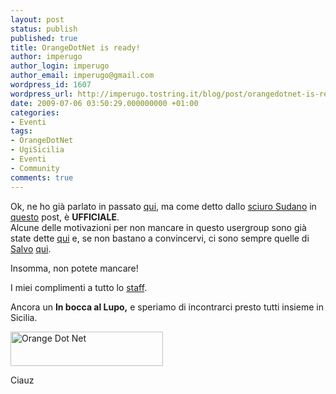 ```yaml
---
layout: post
status: publish
published: true
title: OrangeDotNet is ready!
author: imperugo
author_login: imperugo
author_email: imperugo@gmail.com
wordpress_id: 1607
wordpress_url: http://imperugo.tostring.it/blog/post/orangedotnet-is-ready/
date: 2009-07-06 03:50:29.000000000 +01:00
categories:
- Eventi
tags:
- OrangeDotNet
- UgiSicilia
- Eventi
- Community
comments: true
---
```

<p>Ok, ne ho gi&agrave; parlato in passato <a href="http://imperugo.tostring.it/Blog/Post/Un-nuovo-User-Group-NET-all-orizzonte" target="_blank">qui</a>, ma come detto dallo <a href="http://blogs.ugidotnet.org/janky" target="_blank" rel="nofollow">sciuro Sudano</a> in <a href="http://blogs.ugidotnet.org/janky/archive/2009/07/02/www.orangedotnet.org-egrave-ufficialmente-nato-lo-user-group.aspx" target="_blank" rel="nofollow">questo</a> post, &egrave; <strong>UFFICIALE</strong>.    <br />
Alcune delle motivazioni per non mancare in questo usergroup sono gi&agrave; state dette <a href="http://blogs.ugidotnet.org/janky/archive/2009/07/02/www.orangedotnet.org-egrave-ufficialmente-nato-lo-user-group.aspx" target="_blank" rel="nofollow">qui</a> e, se non bastano a convincervi, ci sono sempre quelle di <a href="http://blogs.ugidotnet.org/SalvoDiFazio" target="_blank" rel="nofollow" title="Salvatore Di Fazio">Salvo</a> <a href="http://blogs.ugidotnet.org/SalvoDiFazio/archive/2009/07/03/orangedotnet.aspx" target="_blank" rel="nofollow" title="Salvatore Di Fazio">qui</a>.</p>
<p>Insomma, non potete mancare!</p>
<p>I miei complimenti a tutto lo <a href="http://orangedotnet.org/content/Staff.aspx" target="_blank" rel="nofollow">staff</a>.</p>
<p>Ancora un <strong>In bocca al Lupo,</strong> e speriamo di incontrarci presto tutti insieme in Sicilia.</p>
<p><img width="244" height="55" border="0" src="http://imperugo.tostring.it/Content/Uploaded/image/loto-title_3.gif" alt="Orange Dot Net" title="Orange Dot Net" style="border: 0px none ; display: inline;" /></p>
<p>Ciauz</p>
